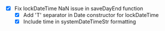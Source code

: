 - [x] Fix lockDateTime NaN issue in saveDayEnd function
  - [x] Add 'T' separator in Date constructor for lockDateTime
  - [x] Include time in systemDateTimeStr formatting
